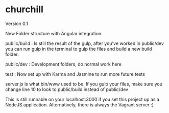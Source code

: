 # churchill

Version 0.1

New Folder structure with Angular integration:

public/build : Is still the result of the gulp, after you've worked in public/dev you can run gulp in the
terminal to gulp the files and build a new build folder. 

public/dev   : Development folders, do normal work here

test : Now set up with Karma and Jasmine to run more future tests

server.js is what bin/www used to be.  If you gulp your files, make sure you change line 10 to look to 
public/build instead of public/dev

This is still runnable on your localhost:3000 if you set this project up as a NodeJS application.
Alternatively, there is always the Vagrant server :)
